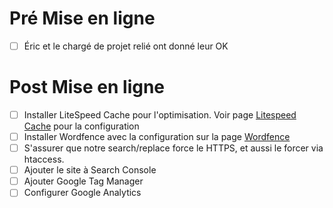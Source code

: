 # Pré Mise en ligne #
- [ ] Éric et le chargé de projet relié ont donné leur OK

# Post Mise en ligne #
- [ ] Installer LiteSpeed Cache pour l'optimisation. Voir page [Litespeed Cache](../../code/wp-plugin-litespeed-cache.md) pour la configuration
- [ ] Installer Wordfence avec la configuration sur la page [Wordfence](../../code/wp-plugin-wordfence.md)
- [ ] S'assurer que notre search/replace force le HTTPS, et aussi le forcer via htaccess.
- [ ] Ajouter le site à Search Console
- [ ] Ajouter Google Tag Manager
- [ ] Configurer Google Analytics